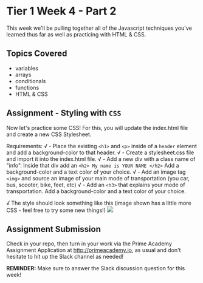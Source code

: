 # Tier 1 Week 4 - Part 2

This week we'll be pulling together all of the Javascript techniques you've learned thus far as well as practicing with HTML & CSS.

## Topics Covered

- variables
- arrays
- conditionals
- functions
- HTML & CSS


## Assignment - Styling with `CSS` 

Now let's practice some CSS! For this, you will update the index.html file and create a new CSS Stylesheet. 

Requirements:
√ - Place the existing `<h1>` and `<p>` inside of a `header` element and add a background-color to that header.
√ - Create a stylesheet.css file and import it into the index.html file.
√ - Add a new div with a class name of "info". Inside that div add an `<h2> My name is YOUR NAME </h2>` Add a background-color and a text color of your choice.
√ - Add an image tag `<img>` and source an image of your main mode of transportation (you car, bus, scooter, bike, feet, etc)
√ - Add an `<h3>` that explains your mode of transportation. Add a background-color and a text color of your choice.

√ The style should look something like this (image shown has a little more CSS - feel free to try some new things!)
<img src="./example.png" />


## Assignment Submission
Check in your repo, then turn in your work via the Prime Academy Assignment Application at http://primeacademy.io, as usual and don't hesitate to hit up the Slack channel as needed!

**REMINDER:** Make sure to answer the Slack discussion question for this week!

